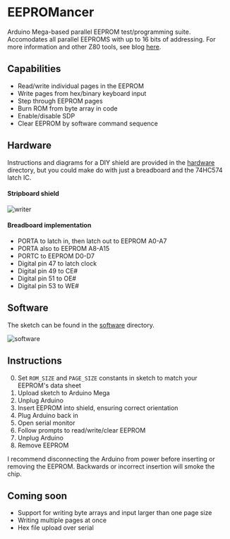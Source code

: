 # EEPROMancer
Arduino Mega-based parallel EEPROM test/programming suite. Accomodates all parallel EEPROMS with up to 16 bits of addressing. For more information and other Z80 tools, see blog [here](https://thavelka.io/2020/07/eeprom-writer-arduino/).

## Capabilities
* Read/write individual pages in the EEPROM
* Write pages from hex/binary keyboard input
* Step through EEPROM pages
* Burn ROM from byte array in code
* Enable/disable SDP
* Clear EEPROM by software command sequence

## Hardware
Instructions and diagrams for a DIY shield are provided in the [hardware](https://github.com/thavelka/EEPROMancer/tree/master/hardware) directory, but you could make do with just a breadboard and the 74HC574 latch IC.

#### Stripboard shield
![writer](https://i2.wp.com/thavelka.io/wp-content/uploads/2020/06/completewithchip.jpg?resize=768%2C576&ssl=1)

#### Breadboard implementation
* PORTA to latch in, then latch out to EEPROM A0-A7
* PORTA also to EEPROM A8-A15
* PORTC to EEPROM D0-D7
* Digital pin 47 to latch clock
* Digital pin 49 to CE#
* Digital pin 51 to OE#
* Digital pin 53 to WE#

## Software
The sketch can be found in the [software](https://github.com/thavelka/ArduEEPROM/tree/master/software) directory. 

![software](https://i2.wp.com/thavelka.io/wp-content/uploads/2020/06/romwrite.png?resize=768%2C575&ssl=1)

## Instructions
0. Set `ROM_SIZE` and `PAGE_SIZE` constants in sketch to match your EEPROM's data sheet
1. Upload sketch to Arduino Mega
2. Unplug Arduino
3. Insert EEPROM into shield, ensuring correct orientation
4. Plug Arduino back in
5. Open serial monitor
6. Follow prompts to read/write/clear EEPROM
7. Unplug Arduino
8. Remove EEPROM

I recommend disconnecting the Arduino from power before inserting or removing the EEPROM. Backwards or incorrect insertion will smoke the chip.

## Coming soon
* Support for writing byte arrays and input larger than one page size
* Writing multiple pages at once
* Hex file upload over serial

